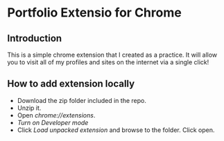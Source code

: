 # Portfolio Extensio for Chrome

## Introduction

This is a simple chrome extension that I created as a practice. It will allow you to visit all of my profiles and sites on the internet via a single click!

## How to add extension locally

- Download the zip folder included in the repo.
- Unzip it.
- Open _chrome://extensions_.
- _Turn on Developer mode_
- Click _Load unpacked extension_ and browse to the folder. Click open.
